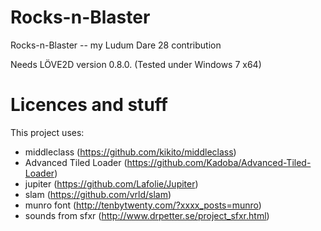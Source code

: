 Rocks-n-Blaster
===============

Rocks-n-Blaster -- my Ludum Dare 28 contribution

Needs LÖVE2D version 0.8.0. (Tested under Windows 7 x64)


Licences and stuff
==================

This project uses:

 * middleclass (https://github.com/kikito/middleclass)
 * Advanced Tiled Loader (https://github.com/Kadoba/Advanced-Tiled-Loader)
 * jupiter (https://github.com/Lafolie/Jupiter)
 * slam (https://github.com/vrld/slam)
 * munro font (http://tenbytwenty.com/?xxxx_posts=munro)
 * sounds from sfxr (http://www.drpetter.se/project_sfxr.html)
